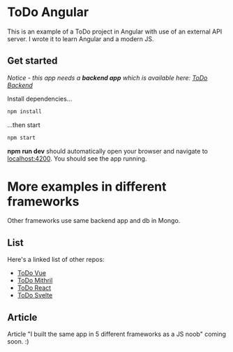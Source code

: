
# ToDo Angular

This is an example of a ToDo project in Angular with use of an external API server. I wrote it to learn Angular and a modern JS.

## Get started

*Notice - this app needs a **backend app** which is available here: [ToDo Backend](https://github.com/ThomasK0lasa/todo-backend-example)*

Install dependencies...

```bash
npm install
```

...then start

```bash
npm start
```

**npm run dev** should automatically open your browser and navigate to [localhost:4200](http://localhost:4200). You should see the app running.


# More examples in different frameworks

Other frameworks use same backend app and db in Mongo.

## List
Here's a linked list of other repos:
- [ToDo Vue](https://github.com/ThomasK0lasa/todo-vue-example)
- [ToDo Mithril](https://github.com/ThomasK0lasa/todo-mithril-example)
- [ToDo React](https://github.com/ThomasK0lasa/todo-react-example)
- [ToDo Svelte](https://github.com/ThomasK0lasa/todo-svelte-example)

## Article

Article "I built the same app in 5 different frameworks as a JS noob" coming soon. :)